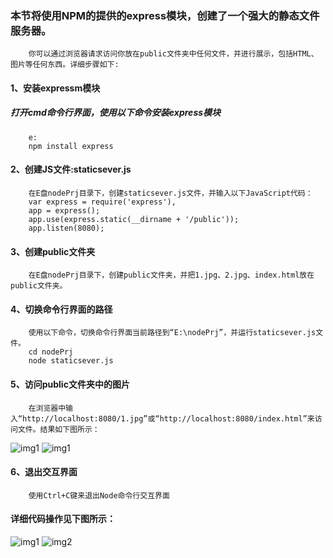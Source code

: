 ### 本节将使用NPM的提供的express模块，创建了一个强大的静态文件服务器。
		你可以通过浏览器请求访问你放在public文件夹中任何文件，并进行展示，包括HTML、图片等任何东西。详细步骤如下:
#### 1、安装expressm模块
##### 打开cmd命令行界面，使用以下命令安装express模块
		e:
		npm install express
#### 2、创建JS文件:staticsever.js
		在E盘nodePrj目录下，创建staticsever.js文件，并输入以下JavaScript代码：
		var express = require('express'),  
		app = express();   
		app.use(express.static(__dirname + '/public'));  
		app.listen(8080);
#### 3、创建public文件夹
		在E盘nodePrj目录下，创建public文件夹，并把1.jpg、2.jpg、index.html放在public文件夹。
#### 4、切换命令行界面的路径
		使用以下命令，切换命令行界面当前路径到“E:\nodePrj”，并运行staticsever.js文件。
		cd nodePrj
		node staticsever.js
#### 5、访问public文件夹中的图片
		在浏览器中输入“http://localhost:8080/1.jpg”或“http://localhost:8080/index.html”来访问文件。结果如下图所示：
![img1](https://github.com/xiaomaer/learn_Node.js/blob/master/lesson4/3.png)
![img1](https://github.com/xiaomaer/learn_Node.js/blob/master/lesson4/4.png)
#### 6、退出交互界面
		使用Ctrl+C键来退出Node命令行交互界面
#### 详细代码操作见下图所示：
![img1](https://github.com/xiaomaer/learn_Node.js/blob/master/lesson4/1.png)
![img2](https://github.com/xiaomaer/learn_Node.js/blob/master/lesson4/2.png)
